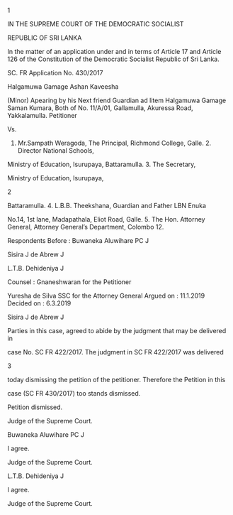 1

IN THE SUPREME COURT OF THE DEMOCRATIC SOCIALIST

REPUBLIC OF SRI LANKA

In the matter of an application under and in terms of Article 17 and Article 126 of the Constitution of the Democratic Socialist Republic of Sri Lanka.

SC. FR Application No. 430/2017

Halgamuwa Gamage Ashan Kaveesha

(Minor) Apearing by his Next friend Guardian ad litem Halgamuwa Gamage Saman Kumara, Both of No. 11/A/01, Gallamulla, Akuressa Road, Yakkalamulla. Petitioner

Vs.

1. Mr.Sampath Weragoda, The Principal, Richmond College, Galle. 2. Director National Schools,

Ministry of Education, Isurupaya, Battaramulla. 3. The Secretary,

Ministry of Education, Isurupaya,

2

Battaramulla. 4. L.B.B. Theekshana, Guardian and Father LBN Enuka

No.14, 1st lane, Madapathala, Eliot Road, Galle. 5. The Hon. Attorney General, Attorney General’s Department, Colombo 12.

Respondents Before : Buwaneka Aluwihare PC J

Sisira J de Abrew J

L.T.B. Dehideniya J

Counsel : Gnaneshwaran for the Petitioner

Yuresha de Silva SSC for the Attorney General Argued on : 11.1.2019 Decided on : 6.3.2019

Sisira J de Abrew J

Parties in this case, agreed to abide by the judgment that may be delivered in

case No. SC FR 422/2017. The judgment in SC FR 422/2017 was delivered

3

today dismissing the petition of the petitioner. Therefore the Petition in this

case (SC FR 430/2017) too stands dismissed.

Petition dismissed.

Judge of the Supreme Court.

Buwaneka Aluwihare PC J

I agree.

Judge of the Supreme Court.

L.T.B. Dehideniya J

I agree.

Judge of the Supreme Court.